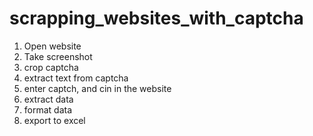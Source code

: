 # scrapping_websites_with_captcha

1. Open website
2. Take screenshot
3. crop captcha
4. extract text from captcha
5. enter captch, and cin in the website
6. extract data
7. format data
8. export to excel

